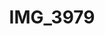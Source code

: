 ---
pid: '108'
layout: photos
title: IMG_3979
filename: IMG_3979.jpg
caption: 
previous_pid: '107'
next_pid: '109'
permalink: "/photos/108.html"
---